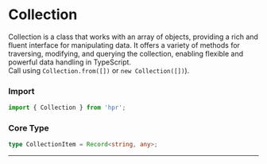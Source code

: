 # Collection

Collection is a class that works with an array of objects, providing a rich and fluent interface for manipulating data. It offers a variety of methods for traversing, modifying, and querying the collection, enabling flexible and powerful data handling in TypeScript.
<br/>
Call using `Collection.from([])` or `new Collection([])`).

### Import
```ts
import { Collection } from 'hpr';
```

### Core Type
```typescript
type CollectionItem = Record<string, any>;
```

---
